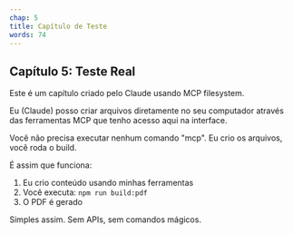```yaml
---
chap: 5
title: Capítulo de Teste
words: 74
---
```


## Capítulo 5: Teste Real

Este é um capítulo criado pelo Claude usando MCP filesystem.

Eu (Claude) posso criar arquivos diretamente no seu computador através das ferramentas MCP que tenho acesso aqui na interface.

Você não precisa executar nenhum comando "mcp". Eu crio os arquivos, você roda o build.

É assim que funciona:

1. Eu crio conteúdo usando minhas ferramentas
2. Você executa: `npm run build:pdf`
3. O PDF é gerado

Simples assim. Sem APIs, sem comandos mágicos.